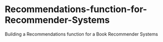 # Recommendations-function-for-Recommender-Systems
Building a Recommendations function for a Book Recommender Systems
